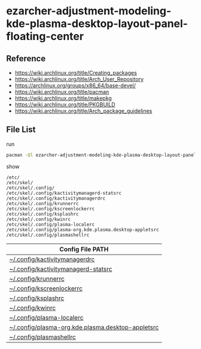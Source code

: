 
# ezarcher-adjustment-modeling-kde-plasma-desktop-layout-panel-floating-center


## Reference

* https://wiki.archlinux.org/title/Creating_packages
* https://wiki.archlinux.org/title/Arch_User_Repository
* https://archlinux.org/groups/x86_64/base-devel/
* https://wiki.archlinux.org/title/pacman
* https://wiki.archlinux.org/title/makepkg
* https://wiki.archlinux.org/title/PKGBUILD
* https://wiki.archlinux.org/title/Arch_package_guidelines


## File List

run

``` sh
pacman -Ql ezarcher-adjustment-modeling-kde-plasma-desktop-layout-panel-floating-center -q
```

show

```
/etc/
/etc/skel/
/etc/skel/.config/
/etc/skel/.config/kactivitymanagerd-statsrc
/etc/skel/.config/kactivitymanagerdrc
/etc/skel/.config/krunnerrc
/etc/skel/.config/kscreenlockerrc
/etc/skel/.config/ksplashrc
/etc/skel/.config/kwinrc
/etc/skel/.config/plasma-localerc
/etc/skel/.config/plasma-org.kde.plasma.desktop-appletsrc
/etc/skel/.config/plasmashellrc
```

| Config File PATH |
| --- |
| [~/.config/kactivitymanagerdrc](asset/overlay/etc/skel/.config/kactivitymanagerdrc) |
| [~/.config/kactivitymanagerd-statsrc](asset/overlay/etc/skel/.config/kactivitymanagerd-statsrc) |
| [~/.config/krunnerrc](asset/overlay/etc/skel/.config/krunnerrc) |
| [~/.config/kscreenlockerrc](asset/overlay/etc/skel/.config/kscreenlockerrc) |
| [~/.config/ksplashrc](asset/overlay/etc/skel/.config/ksplashrc) |
| [~/.config/kwinrc](asset/overlay/etc/skel/.config/kwinrc) |
| [~/.config/plasma-localerc](asset/overlay/etc/skel/.config/plasma-localerc) |
| [~/.config/plasma-org.kde.plasma.desktop-appletsrc](asset/overlay/etc/skel/.config/plasma-org.kde.plasma.desktop-appletsrc) |
| [~/.config/plasmashellrc](asset/overlay/etc/skel/.config/plasmashellrc) |
